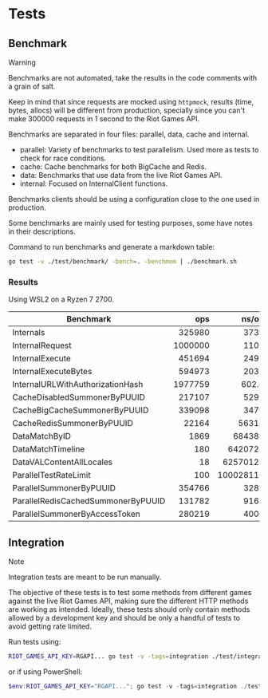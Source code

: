 # Tests

## Benchmark

> [!WARNING]
> Benchmarks are not automated, take the results in the code comments with a grain of salt.

Keep in mind that since requests are mocked using `httpmock`, results (time, bytes, allocs) will be different from production, specially since you can't make 300000 requests in 1 second to the Riot Games API.

Benchmarks are separated in four files: parallel, data, cache and internal.

- parallel: Variety of benchmarks to test parallelism. Used more as tests to check for race conditions.
- cache: Cache benchmarks for both BigCache and Redis.
- data: Benchmarks that use data from the live Riot Games API.
- internal: Focused on InternalClient functions.

Benchmarks clients should be using a configuration close to the one used in production.

Some benchmarks are mainly used for testing purposes, some have notes in their descriptions.

Command to run benchmarks and generate a markdown table:

```bash
go test -v ./test/benchmark/ -bench=. -benchmem | ./benchmark.sh
```

### Results

Using WSL2 on a Ryzen 7 2700.

| Benchmark                          |     ops |     ns/op | bytes/op | allocs/op |
| ---------------------------------- | ------: | --------: | -------: | --------: |
| Internals                          |  325980 |      3739 |     1418 |        17 |
| InternalRequest                    | 1000000 |      1105 |      560 |         4 |
| InternalExecute                    |  451694 |      2495 |      857 |        13 |
| InternalExecuteBytes               |  594973 |      2035 |     1352 |        13 |
| InternalURLWithAuthorizationHash   | 1977759 |     602.6 |      216 |         5 |
| CacheDisabledSummonerByPUUID       |  217107 |      5299 |     1499 |        17 |
| CacheBigCacheSummonerByPUUID       |  339098 |      3470 |     1008 |         7 |
| CacheRedisSummonerByPUUID          |   22164 |     56318 |     1212 |        14 |
| DataMatchByID                      |    1869 |    684389 |    70330 |       166 |
| DataMatchTimeline                  |     180 |   6420727 |  1624715 |      1681 |
| DataVALContentAllLocales           |      18 |  62570122 | 14865476 |    155491 |
| ParallelTestRateLimit              |     100 | 100028115 |     2813 |        31 |
| ParallelSummonerByPUUID            |  354766 |      3285 |     1496 |        17 |
| ParallelRedisCachedSummonerByPUUID |  131782 |      9168 |     1213 |        14 |
| ParallelSummonerByAccessToken      |  280219 |      4000 |     2144 |        25 |

## Integration

> [!NOTE]
> Integration tests are meant to be run manually.

The objective of these tests is to test some methods from different games against the live Riot Games API, making sure the different HTTP methods are working as intended. Ideally, these tests should only contain methods allowed by a development key and should be only a handful of tests to avoid getting rate limited.

Run tests using:

```bash
RIOT_GAMES_API_KEY=RGAPI... go test -v -tags=integration ./test/integration
```

or if using PowerShell:

```powershell
$env:RIOT_GAMES_API_KEY="RGAPI..."; go test -v -tags=integration ./test/integration; Remove-Item Env:RIOT_GAMES_API_KEY
```
